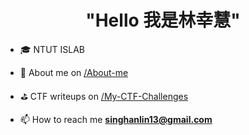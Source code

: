 
<h1 align="center">"Hello 我是林幸慧"</h1>

- 🎓 NTUT ISLAB

- 📄 About me on [/About-me](https://github.com/hui-sing/About-me.git)

- ⛳ CTF writeups on [/My-CTF-Challenges](https://github.com/hui-sing/CTF-Writeup.git) 

- 📫 How to reach me **singhanlin13@gmail.com**


